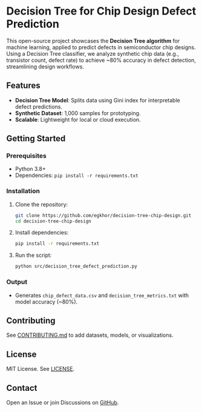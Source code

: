 # Decision Tree for Chip Design Defect Prediction

This open-source project showcases the **Decision Tree algorithm** for machine learning, applied to predict defects in semiconductor chip designs. Using a Decision Tree classifier, we analyze synthetic chip data (e.g., transistor count, defect rate) to achieve ~80% accuracy in defect detection, streamlining design workflows.

## Features
- **Decision Tree Model**: Splits data using Gini index for interpretable defect predictions.
- **Synthetic Dataset**: 1,000 samples for prototyping.
- **Scalable**: Lightweight for local or cloud execution.

## Getting Started

### Prerequisites
- Python 3.8+
- Dependencies: `pip install -r requirements.txt`

### Installation
1. Clone the repository:
   ```bash
   git clone https://github.com/egkhor/decision-tree-chip-design.git
   cd decision-tree-chip-design
   ```
2. Install dependencies:
   ```bash
   pip install -r requirements.txt
   ```
3. Run the script:
   ```bash
   python src/decision_tree_defect_prediction.py
   ```

### Output
- Generates `chip_defect_data.csv` and `decision_tree_metrics.txt` with model accuracy (~80%).

## Contributing
See [CONTRIBUTING.md](CONTRIBUTING.md) to add datasets, models, or visualizations.

## License
MIT License. See [LICENSE](LICENSE).

## Contact
Open an Issue or join Discussions on [GitHub](https://github.com/egkhor/decision-tree-chip-design).

